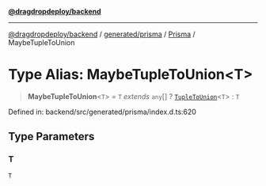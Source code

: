 [**@dragdropdeploy/backend**](../../../../../README.md)

***

[@dragdropdeploy/backend](../../../../../README.md) / [generated/prisma](../../../README.md) / [Prisma](../README.md) / MaybeTupleToUnion

# Type Alias: MaybeTupleToUnion\<T\>

> **MaybeTupleToUnion**\<`T`\> = `T` *extends* `any`[] ? [`TupleToUnion`](TupleToUnion-1.md)\<`T`\> : `T`

Defined in: backend/src/generated/prisma/index.d.ts:620

## Type Parameters

### T

`T`
